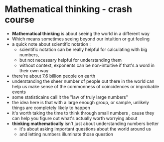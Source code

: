 # Mathematical thinking - crash course
- __Mathematical thinking__ is about seeing the world in a different way
- Which means sometimes seeing beyond our intuition or gut feeling
- a quick note about scientific notation :
    - scientific notation can be really helpful for calculating with big numbers,
    - but not necessary helpful for understanding them
    - without context, exponents can be non-intuitive if that's a word in their own way
- there're about 7.6 billion people on earth
- understanding the sheer number of people out there in the world can help us make sense of the commonness of coincidences or improbable events
- some statisticains call it the "law of truly large numbers"
- the idea here is that with a large enough group, or sample, unlikely things are completely likely to happen
- it's worth taking the time to think through small numbers , cause they can help you figure out what's actually worth worrying about
- __thinking mathematically__ isn't just about understanding numbers better
    - it's about asking important questions about the world around us
    - and letting numbers illuminate those question
